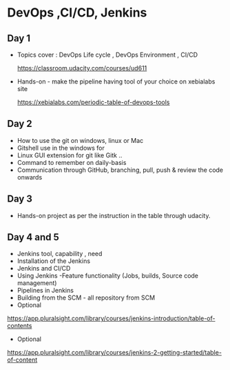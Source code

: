 # DevOps ,CI/CD, Jenkins

## Day 1

* Topics cover : DevOps Life cycle , DevOps Environment , CI/CD

  <https://classroom.udacity.com/courses/ud611>
  
* Hands-on - make  the pipeline having tool of your choice on xebialabs site

   <https://xebialabs.com/periodic-table-of-devops-tools>




## Day 2

* How to use the git on windows, linux or Mac
* Gitshell use in the windows for 
* Linux GUI extension for git  like Gitk ..
* Command to remember on daily-basis
* Communication through GitHub, branching, pull, push & review the code onwards


## Day 3

* Hands-on project as per the instruction in the table through udacity.


## Day 4 and 5

* Jenkins tool, capability , need 
* Installation of the Jenkins 
* Jenkins and CI/CD
* Using Jenkins -Feature functionality (Jobs, builds, Source code management)
* Pipelines in Jenkins
* Building from the SCM - all repository from SCM
* Optional 

<https://app.pluralsight.com/library/courses/jenkins-introduction/table-of-contents>

* Optional 

<https://app.pluralsight.com/library/courses/jenkins-2-getting-started/table-of-content>
